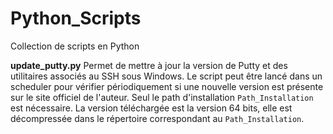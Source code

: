 # Python_Scripts
Collection de scripts en Python

**update_putty.py** Permet de mettre à jour la version de Putty et des utilitaires associés au SSH sous Windows. Le script peut être lancé dans un scheduler pour vérifier périodiquement si une nouvelle version est présente sur le site officiel de l'auteur. Seul le path d'installation `Path_Installation` est nécessaire. La version téléchargée est la version 64 bits, elle est décompressée dans le répertoire correspondant au `Path_Installation`.
